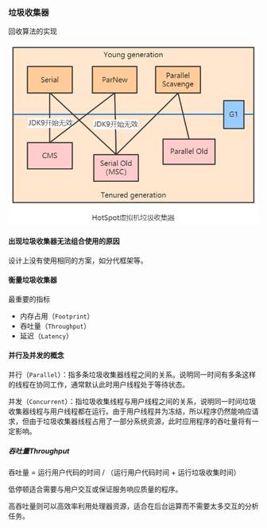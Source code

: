 ### 垃圾收集器

回收算法的实现

![](img\HotSpot虚拟机垃圾收集器.png)

#### 出现垃圾收集器无法组合使用的原因

设计上没有使用相同的方案，如分代框架等。

#### 衡量垃圾收集器

最重要的指标

* 内存占用（`Footprint`）
* 吞吐量（`Throughput`）
* 延迟（`Latency`）

#### 并行及并发的概念

并行（`Parallel`）：指多条垃圾收集器线程之间的关系。说明同一时间有多条这样的线程在协同工作，通常默认此时用户线程处于等待状态。

并发（`Concurrent`）：指垃圾收集线程与用户线程之间的关系，说明同一时间垃圾收集器线程与用户线程都在运行。由于用户线程并为冻结，所以程序仍然能响应请求，但由于垃圾收集器线程占用了一部分系统资源，此时应用程序的吞吐量将有一定影响。

##### 吞吐量Throughput

吞吐量 = 运行用户代码的时间 / （运行用户代码时间 + 运行垃圾收集时间）

低停顿适合需要与用户交互或保证服务响应质量的程序。

高吞吐量则可以高效率利用处理器资源，适合在后台运算而不需要太多交互的分析任务。